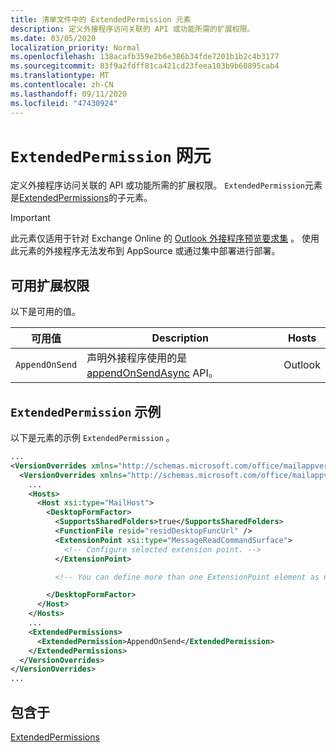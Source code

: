 ```yaml
---
title: 清单文件中的 ExtendedPermission 元素
description: 定义外接程序访问关联的 API 或功能所需的扩展权限。
ms.date: 03/05/2020
localization_priority: Normal
ms.openlocfilehash: 138acafb359e2b6e386b34fde7201b1b2c4b3177
ms.sourcegitcommit: 83f9a2fdff81ca421cd23feea103b9b60895cab4
ms.translationtype: MT
ms.contentlocale: zh-CN
ms.lasthandoff: 09/11/2020
ms.locfileid: "47430924"
---
```

# <a name="extendedpermission-element"></a>`ExtendedPermission` 网元

定义外接程序访问关联的 API 或功能所需的扩展权限。 `ExtendedPermission`元素是[ExtendedPermissions](extendedpermissions.md)的子元素。

> [!IMPORTANT]
> 此元素仅适用于针对 Exchange Online 的 [Outlook 外接程序预览要求集](../objectmodel/preview-requirement-set/outlook-requirement-set-preview.md) 。 使用此元素的外接程序无法发布到 AppSource 或通过集中部署进行部署。

## <a name="available-extended-permissions"></a>可用扩展权限

以下是可用的值。

|可用值|Description|Hosts|
|---|---|---|
|`AppendOnSend`|声明外接程序使用的是 [appendOnSendAsync](/javascript/api/outlook/office.body?view=outlook-js-preview&preserve-view=true#appendonsendasync-data--options--callback-) API。|Outlook|

## <a name="extendedpermission-example"></a>`ExtendedPermission` 示例

以下是元素的示例 `ExtendedPermission` 。

```XML
...
<VersionOverrides xmlns="http://schemas.microsoft.com/office/mailappversionoverrides" xsi:type="VersionOverridesV1_0">
  <VersionOverrides xmlns="http://schemas.microsoft.com/office/mailappversionoverrides/1.1" xsi:type="VersionOverridesV1_1">
    ...
    <Hosts>
      <Host xsi:type="MailHost">
        <DesktopFormFactor>
          <SupportsSharedFolders>true</SupportsSharedFolders>
          <FunctionFile resid="residDesktopFuncUrl" />
          <ExtensionPoint xsi:type="MessageReadCommandSurface">
            <!-- Configure selected extension point. -->
          </ExtensionPoint>

          <!-- You can define more than one ExtensionPoint element as needed. -->

        </DesktopFormFactor>
      </Host>
    </Hosts>
    ...
    <ExtendedPermissions>
      <ExtendedPermission>AppendOnSend</ExtendedPermission>
    </ExtendedPermissions>
  </VersionOverrides>
</VersionOverrides>
...
```

## <a name="contained-in"></a>包含于

[ExtendedPermissions](extendedpermissions.md)
